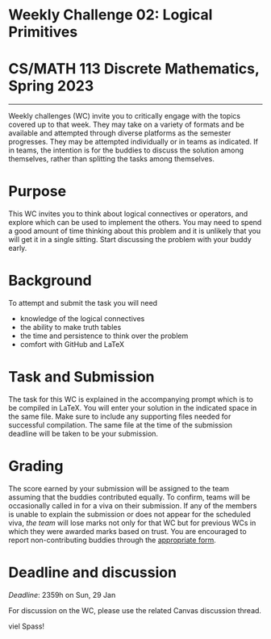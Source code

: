 # Weekly Challenge 02: Logical Primitives
# CS/MATH 113 Discrete Mathematics, Spring 2023
***

Weekly challenges (WC) invite you to critically engage with the topics covered up to that week. They may take on a variety of formats and be available and attempted through diverse platforms as the semester progresses. They may be attempted individually or in teams as indicated. If in teams, the intention is for the buddies to discuss the solution among themselves, rather than splitting the tasks among themselves.

# Purpose

This WC invites you to think about logical connectives or operators, and explore which can be used to implement the others. You may need to spend a good amount of time thinking about this problem and it is unlikely that you will get it in a single sitting. Start discussing the problem with your buddy early.

# Background

To attempt and submit the task you will need
- knowledge of the logical connectives
- the ability to make truth tables
- the time and persistence to think over the problem
- comfort with GitHub and LaTeX

# Task and Submission

The task for this WC is explained in the accompanying prompt which is to be compiled in LaTeX. You will enter your solution in the indicated space in the same file. Make sure to include any supporting files needed for successful compilation. The same file at the time of the submission deadline will be taken to be your submission.

# Grading

The score earned by your submission will be assigned to the team assuming that the buddies contributed equally. To confirm, teams will be occasionally called in for a viva on their submission. If any of the members is unable to explain the submission or does not appear for the scheduled viva, _the team_ will lose marks not only for that WC but for previous WCs in which they were awarded marks based on trust. You are encouraged to report non-contributing buddies through the [appropriate form](https://hulms.instructure.com/courses/2619/quizzes/7186).

# Deadline and discussion

_Deadline_: 2359h on Sun, 29 Jan

For discussion on the WC, please use the related Canvas discussion thread.

viel Spass!

